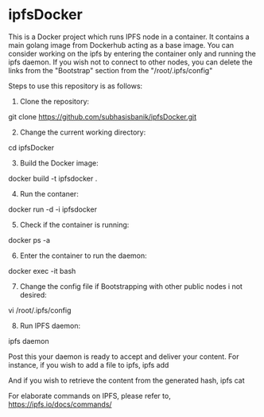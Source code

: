 # ipfsDocker
This is a Docker project which runs IPFS node in a container.
It contains a main golang image from Dockerhub acting as a base image. 
You can consider working on the ipfs by entering the container only and running the ipfs daemon.
If you wish not to connect to other nodes, you can delete the links from the "Bootstrap" section from the "/root/.ipfs/config"

Steps to use this repository is as follows:

1. Clone the repository:

git clone https://github.com/subhasisbanik/ipfsDocker.git

2. Change the current working directory:

cd ipfsDocker

3. Build the Docker image:

docker build -t ipfsdocker .

4. Run the contaner:

docker run -d -i ipfsdocker

5. Check if the container is running:

docker ps -a

6. Enter the container to run the daemon:

docker exec -it <container-id> bash

7. Change the config file if Bootstrapping with other public nodes i not desired:

vi /root/.ipfs/config

8. Run IPFS daemon:

ipfs daemon

Post this your daemon is ready to accept and deliver your content.
For instance, if you wish to add a file to ipfs,
ipfs add <filename>

And if you wish to retrieve the content from the generated hash,
ipfs cat <filehash>

For elaborate commands on IPFS, please refer to,
https://ipfs.io/docs/commands/
